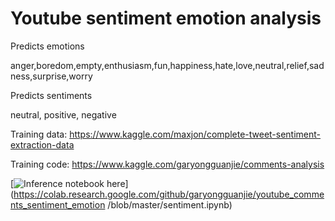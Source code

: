 # Youtube sentiment emotion analysis
Predicts emotions

anger,boredom,empty,enthusiasm,fun,happiness,hate,love,neutral,relief,sadness,surprise,worry

Predicts sentiments

neutral, positive, negative

Training data:
https://www.kaggle.com/maxjon/complete-tweet-sentiment-extraction-data

Training code: https://www.kaggle.com/garyongguanjie/comments-analysis

[![Inference notebook here](https://colab.research.google.com/assets/colab-badge.svg)](https://colab.research.google.com/github/garyongguanjie/youtube_comments_sentiment_emotion
/blob/master/sentiment.ipynb)
